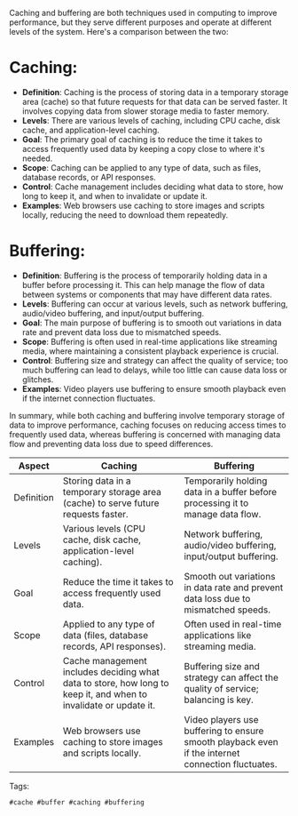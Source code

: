Caching and buffering are both techniques used in computing to improve
performance, but they serve different purposes and operate at different
levels of the system. Here's a comparison between the two:

# Caching:

- **Definition**: Caching is the process of storing data in a temporary
	storage area (cache) so that future requests for that data can be
	served faster. It involves copying data from slower storage media to
	faster memory.
- **Levels**: There are various levels of caching, including CPU cache,
	disk cache, and application-level caching.
- **Goal**: The primary goal of caching is to reduce the time it takes
	to access frequently used data by keeping a copy close to where it's
	needed.
- **Scope**: Caching can be applied to any type of data, such as files,
	database records, or API responses.
- **Control**: Cache management includes deciding what data to store,
	how long to keep it, and when to invalidate or update it.
- **Examples**: Web browsers use caching to store images and scripts
	locally, reducing the need to download them repeatedly.

# Buffering:

- **Definition**: Buffering is the process of temporarily holding data
	in a buffer before processing it. This can help manage the flow of
	data between systems or components that may have different data rates.
- **Levels**: Buffering can occur at various levels, such as network
	buffering, audio/video buffering, and input/output buffering.
- **Goal**: The main purpose of buffering is to smooth out variations in
	data rate and prevent data loss due to mismatched speeds.
- **Scope**: Buffering is often used in real-time applications like
	streaming media, where maintaining a consistent playback experience is
	crucial.
- **Control**: Buffering size and strategy can affect the quality of
	service; too much buffering can lead to delays, while too little can
	cause data loss or glitches.
- **Examples**: Video players use buffering to ensure smooth playback
	even if the internet connection fluctuates.

In summary, while both caching and buffering involve temporary storage
of data to improve performance, caching focuses on reducing access times
to frequently used data, whereas buffering is concerned with managing
data flow and preventing data loss due to speed differences.


| Aspect        | Caching                                                                                       | Buffering                                                                                     |
|---------------|----------------------------------------------------------------------------------------------|----------------------------------------------------------------------------------------------|
| Definition    | Storing data in a temporary storage area (cache) to serve future requests faster.            | Temporarily holding data in a buffer before processing it to manage data flow.              |
| Levels        | Various levels (CPU cache, disk cache, application-level caching).                           | Network buffering, audio/video buffering, input/output buffering.                          |
| Goal          | Reduce the time it takes to access frequently used data.                                      | Smooth out variations in data rate and prevent data loss due to mismatched speeds.             |
| Scope         | Applied to any type of data (files, database records, API responses).                         | Often used in real-time applications like streaming media.                                   |
| Control       | Cache management includes deciding what data to store, how long to keep it, and when to invalidate or update it. | Buffering size and strategy can affect the quality of service; balancing is key.               |
| Examples      | Web browsers use caching to store images and scripts locally.                                | Video players use buffering to ensure smooth playback even if the internet connection fluctuates. |

Tags:
```
#cache #buffer #caching #buffering
```
